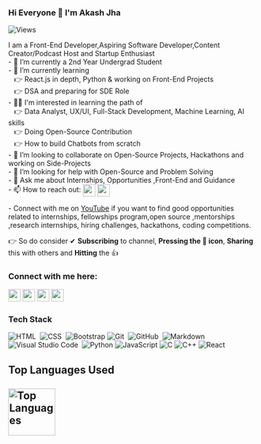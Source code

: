### Hi Everyone 👋 I'm Akash Jha
<p align="left">
  <img src="https://komarev.com/ghpvc/?username=akashthedevelopero&label=Views" alt="Views"> 
</p>
I am a Front-End Developer,Aspiring Software Developer,Content Creator/Podcast Host and Startup Enthusiast<br>
- 🔭 I’m currently a 2nd Year Undergrad Student<br>
- 🌱 I’m currently learning  <br>
          &nbsp &nbsp👉 React.js in depth, Python & working on Front-End Projects <br>
          &nbsp &nbsp👉 DSA and preparing for SDE Role<br>
-  👩‍💻 I'm interested in learning the path of <br>
          &nbsp &nbsp👉 Data Analyst, UX/UI, Full-Stack Development, Machine Learning, AI skills <br>
          &nbsp &nbsp👉 Doing Open-Source Contribution <br>
          &nbsp &nbsp👉 How to build Chatbots from scratch<br>
- 👯 I’m looking to collaborate on Open-Source Projects, Hackathons and working on Side-Projects<br>
- 🤔 I’m looking for help with Open-Source and Problem Solving<br>
- 💬 Ask me about Internships, Opportunities ,Front-End and Guidance<br>
- 📫 How to reach out: <a href="https://www.linkedin.com/in/akashjha123/"><img  align="center" src="https://img.shields.io/badge/linkedin-%230077B5.svg?&style=for-the-badge&logo=linkedin&logoColor=white" height=25></a> 
<a href="https://mailto:0123akashjha@gmail.com"><img align="center" src="https://img.shields.io/badge/Gmail-D14836?style=for-the-badge&logo=gmail&logoColor=white" height=25></a>

<p>- Connect with me on <a href="https://www.youtube.com/c/AkashtheDeveloper">YouTube</a> if you want to find good opportunities related to internships, fellowships program,open source ,mentorships ,research internships, hiring challenges, hackathons, coding competitions.</p>
👉 So do consider ✔ <b>Subscribing</b> to channel, <b>Pressing the 🔔 icon</b>, <b>Sharing</b> this with others and <b>Hitting</b> the 👍

### Connect with me here:
<p><a href="https://twitter.com/akash_the_dev"><img src="https://img.shields.io/badge/twitter-%231DA1F2.svg?&style=for-the-badge&logo=twitter&logoColor=white" height=25></a> <a href="https://www.linkedin.com/in/akashjha123/"><img src="https://img.shields.io/badge/linkedin-%230077B5.svg?&style=for-the-badge&logo=linkedin&logoColor=white" height=25></a> <a href="https://www.instagram.com/akashthedeveloper/"><img src="https://img.shields.io/badge/instagram-%23E4405F.svg?&style=for-the-badge&logo=instagram&logoColor=white" height=25></a> <a href="https://akashthedeveloper.medium.com/"><img src="https://img.shields.io/badge/medium-%2312100E.svg?&style=for-the-badge&logo=medium&logoColor=white" height=25></a></p>

### Tech Stack

![HTML](https://img.shields.io/badge/-HTML-05122A?style=flat&logo=HTML5)&nbsp;
![CSS](https://img.shields.io/badge/-CSS-05122A?style=flat&logo=CSS3&logoColor=1572B6)&nbsp;
![Bootstrap](https://img.shields.io/badge/-Bootstrap-05122A?style=flat&logo=bootstrap&logoColor=563D7C)
![Git](https://img.shields.io/badge/-Git-05122A?style=flat&logo=git)&nbsp;
![GitHub](https://img.shields.io/badge/-GitHub-05122A?style=flat&logo=github)&nbsp;
![Markdown](https://img.shields.io/badge/-Markdown-05122A?style=flat&logo=markdown)\
![Visual Studio Code](https://img.shields.io/badge/-Visual%20Studio%20Code-05122A?style=flat&logo=visual-studio-code&logoColor=007ACC)&nbsp;
![Python](https://img.shields.io/badge/-Python-000?&logo=Python)
![JavaScript](https://img.shields.io/badge/-JavaScript-000?&logo=JavaScript)
![C](https://img.shields.io/badge/-C-000?&logo=C)
![C++](https://img.shields.io/badge/-C++-000?&logo=c%2b%2b&logoColor=00599C)
![React](https://img.shields.io/badge/-React-000?&logo=React)

## Top Languages Used<br><br><img height="95px" alt="Top Languages" src="https://github-readme-stats.vercel.app/api/top-langs/?username=akashthedeveloper&hide=html&hide_title=true&hide_border=true&layout=compact&langs_count=6&exclude_repo=comp426,Redventures-Movie-Quotes&text_color=000&icon_color=fff&bg_color=0,52fa5a,4dfcff,c64dff&theme=graywhite" /></a>
